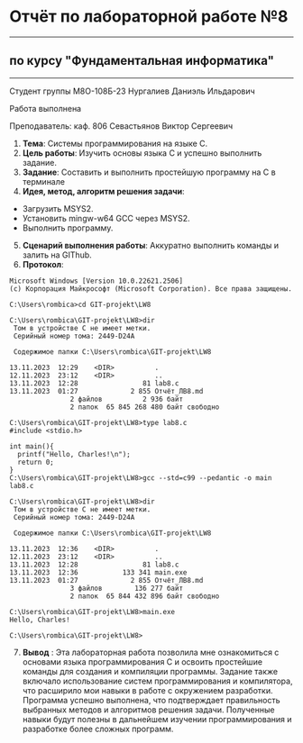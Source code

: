 # Отчёт по лабораторной работе №8
---

## по курсу "Фундаментальная информатика"
---

Студент группы М8О-108Б-23 Нургалиев Даниэль Ильдарович

Работа выполнена 

Преподаватель: каф. 806 Севастьянов Виктор Сергеевич

1. **Тема**: Системы программирования на языке С.
2. **Цель работы**: Изучить основы языка C и успешно выполнить задание.
3. **Задание**: Составить и выполнить простейшую программу на С в терминале
4. **Идея, метод, алгоритм решения задачи**: 
- Загрузить MSYS2.
- Установить mingw-w64 GCC через MSYS2.
- Выполнить программу.
5. **Сценарий выполнения работы**: Аккуратно выполнить команды и залить на GIThub.
6. **Протокол**: 
```
Microsoft Windows [Version 10.0.22621.2506]
(c) Корпорация Майкрософт (Microsoft Corporation). Все права защищены.

C:\Users\rombica>cd GIT-projekt\LW8

C:\Users\rombica\GIT-projekt\LW8>dir
 Том в устройстве C не имеет метки.
 Серийный номер тома: 2449-D24A

 Содержимое папки C:\Users\rombica\GIT-projekt\LW8

13.11.2023  12:29    <DIR>          .
12.11.2023  23:12    <DIR>          ..
13.11.2023  12:28                81 lab8.c
13.11.2023  01:27             2 855 Отчёт_ЛВ8.md
               2 файлов          2 936 байт
               2 папок  65 845 268 480 байт свободно

C:\Users\rombica\GIT-projekt\LW8>type lab8.c
#include <stdio.h>

int main(){
  printf("Hello, Charles!\n");
  return 0;
}
C:\Users\rombica\GIT-projekt\LW8>gcc --std=c99 --pedantic -o main lab8.c

C:\Users\rombica\GIT-projekt\LW8>dir
 Том в устройстве C не имеет метки.
 Серийный номер тома: 2449-D24A

 Содержимое папки C:\Users\rombica\GIT-projekt\LW8

13.11.2023  12:36    <DIR>          .
12.11.2023  23:12    <DIR>          ..
13.11.2023  12:28                81 lab8.c
13.11.2023  12:36           133 341 main.exe
13.11.2023  01:27             2 855 Отчёт_ЛВ8.md
               3 файлов        136 277 байт
               2 папок  65 844 432 896 байт свободно

C:\Users\rombica\GIT-projekt\LW8>main.exe
Hello, Charles!

C:\Users\rombica\GIT-projekt\LW8>

```
7. **Вывод** : Эта лабораторная работа позволила мне ознакомиться с основами языка программирования C и освоить простейшие команды для создания и компиляции программы. Задание также включало использование систем программирования и компилятора, что расширило мои навыки в работе с окружением разработки. Программа успешно выполнена, что подтверждает правильность выбранных методов и алгоритмов решения задачи. Полученные навыки будут полезны в дальнейшем изучении программирования и разработке более сложных программ.